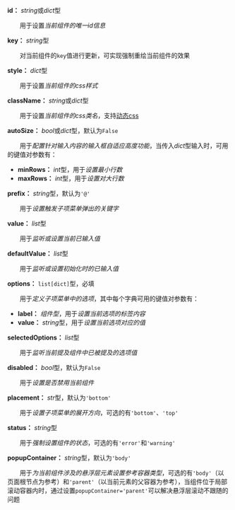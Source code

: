 **id：** *string*或*dict*型

　　用于设置*当前组件的唯一id信息*

**key：** *string*型

　　对当前组件的`key`值进行更新，可实现强制重绘当前组件的效果

**style：** *dict*型

　　用于设置*当前组件的css样式*

**className：** *string*或*dict*型

　　用于设置*当前组件的css类名*，支持[动态css](/advanced-classname)

**autoSize：** *bool*或*dict*型，默认为`False`

　　用于*配置针对输入内容的输入框自适应高度功能*，当传入*dict*型输入时，可用的键值对参数有：

- **minRows：** *int*型，用于*设置最小行数*
- **maxRows：** *int*型，用于*设置对大行数*

**prefix：** *string*型，默认为`'@'`

　　用于*设置触发子项菜单弹出的关键字*

**value：** *list*型

　　用于*监听或设置当前已输入值*

**defaultValue：** *list*型

　　用于*监听或设置初始化时的已输入值*

**options：** `list[dict]`型，必填

　　用于*定义子项菜单中的选项*，其中每个字典可用的键值对参数有：

- **label：** *组件型*，用于*设置当前选项的标签内容*
- **value：** *string*型，用于*设置当前选项对应的值*

**selectedOptions：** *list*型

　　用于*监听当前提及组件中已被提及的选项值*

**disabled：** *bool*型，默认为`False`

　　用于*设置是否禁用当前组件*

**placement：** *str*型，默认为`'bottom'`

　　用于*设置子项菜单的展开方向*，可选的有`'bottom'`、`'top'`

**status：** *string*型

　　用于*强制设置组件的状态*，可选的有`'error'`和`'warning'`

**popupContainer：** *string*型，默认为`'body'`

　　用于*为当前组件涉及的悬浮层元素设置参考容器类型*，可选的有`'body'`（以页面根节点为参考）和`'parent'`（以当前元素的父容器为参考），当组件位于局部滚动容器内时，通过设置`popupContainer='parent'`可以解决悬浮层滚动不跟随的问题